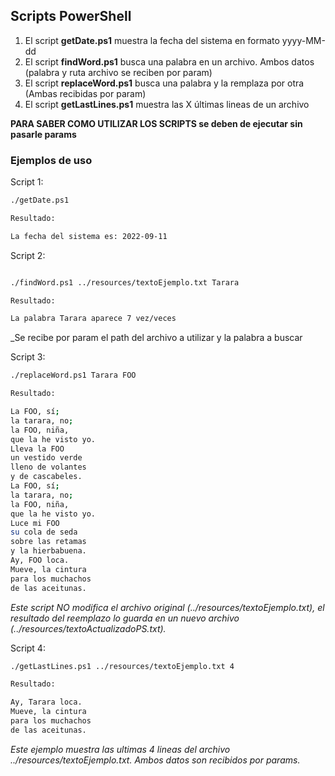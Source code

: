 ## Scripts PowerShell ##


1. El script **getDate.ps1** muestra la fecha del sistema en formato yyyy-MM-dd
2. El script **findWord.ps1** busca una palabra en un archivo. Ambos datos (palabra y ruta archivo se reciben por param)
3. El script **replaceWord.ps1** busca una palabra y la remplaza por otra (Ambas recibidas por param)
4. El script **getLastLines.ps1** muestra las X últimas lineas de un archivo


**PARA SABER COMO UTILIZAR LOS SCRIPTS se deben de ejecutar sin pasarle params**

### Ejemplos de uso ###

Script 1:

```bash
./getDate.ps1

Resultado:

La fecha del sistema es: 2022-09-11
```

Script 2:

```bash

./findWord.ps1 ../resources/textoEjemplo.txt Tarara

Resultado:

La palabra Tarara aparece 7 vez/veces
```

_Se recibe por param el path del archivo a utilizar y la palabra a buscar

Script 3:

```bash
./replaceWord.ps1 Tarara FOO

Resultado:

La FOO, sí;
la tarara, no;
la FOO, niña,
que la he visto yo.
Lleva la FOO
un vestido verde
lleno de volantes
y de cascabeles.
La FOO, sí;
la tarara, no;
la FOO, niña,
que la he visto yo.
Luce mi FOO
su cola de seda
sobre las retamas
y la hierbabuena.
Ay, FOO loca.
Mueve, la cintura
para los muchachos
de las aceitunas.

```

_Este script NO modifica el archivo original (../resources/textoEjemplo.txt), el resultado del reemplazo lo guarda en un nuevo archivo (../resources/textoActualizadoPS.txt)._

Script 4:

```bash
./getLastLines.ps1 ../resources/textoEjemplo.txt 4

Resultado:

Ay, Tarara loca.
Mueve, la cintura
para los muchachos
de las aceitunas.

```

_Este ejemplo muestra las ultimas 4 lineas del archivo ../resources/textoEjemplo.txt. Ambos datos son recibidos por params._
